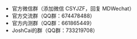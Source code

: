 - 官方微信群（添加微信 CSYJZF，回复 MDWechat）
- 官方交流群（QQ群：674478488）
- 官方内测群（QQ群：661865449）
- JoshCai的群（QQ群：733219708）